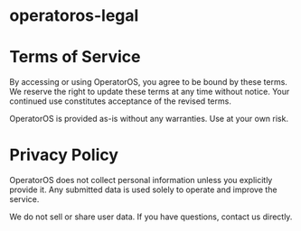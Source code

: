 # operatoros-legal

# Terms of Service

By accessing or using OperatorOS, you agree to be bound by these terms. We reserve the right to update these terms at any time without notice. Your continued use constitutes acceptance of the revised terms.

OperatorOS is provided as-is without any warranties. Use at your own risk.


# Privacy Policy

OperatorOS does not collect personal information unless you explicitly provide it. Any submitted data is used solely to operate and improve the service.

We do not sell or share user data. If you have questions, contact us directly.
